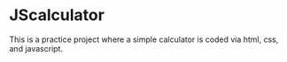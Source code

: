 # JScalculator

This is a practice project where a simple calculator is coded via html, css, and javascript.
